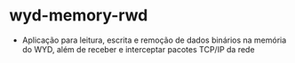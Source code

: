 # wyd-memory-rwd

- Aplicação para leitura, escrita e remoção de dados binários na memória do WYD, além de receber e interceptar pacotes TCP/IP da rede

